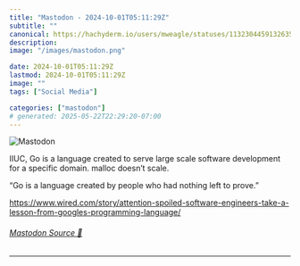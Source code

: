 ```yaml
---
title: "Mastodon - 2024-10-01T05:11:29Z"
subtitle: ""
canonical: https://hachyderm.io/users/mweagle/statuses/113230445913263505
description:
image: "/images/mastodon.png"

date: 2024-10-01T05:11:29Z
lastmod: 2024-10-01T05:11:29Z
image: ""
tags: ["Social Media"]

categories: ["mastodon"]
# generated: 2025-05-22T22:29:20-07:00
---
```

![Mastodon](/images/mastodon.png)

<p>IIUC, Go is a language created to serve large scale software development for a specific domain. malloc doesn’t scale. </p><p>“Go is a language created by people who had nothing left to prove.”</p><p><a href="https://www.wired.com/story/attention-spoiled-software-engineers-take-a-lesson-from-googles-programming-language/" target="_blank" rel="nofollow noopener noreferrer" translate="no"><span class="invisible">https://www.</span><span class="ellipsis">wired.com/story/attention-spoi</span><span class="invisible">led-software-engineers-take-a-lesson-from-googles-programming-language/</span></a></p>


###### [Mastodon Source 🐘](https://hachyderm.io/@mweagle/113230445913263505)

___
